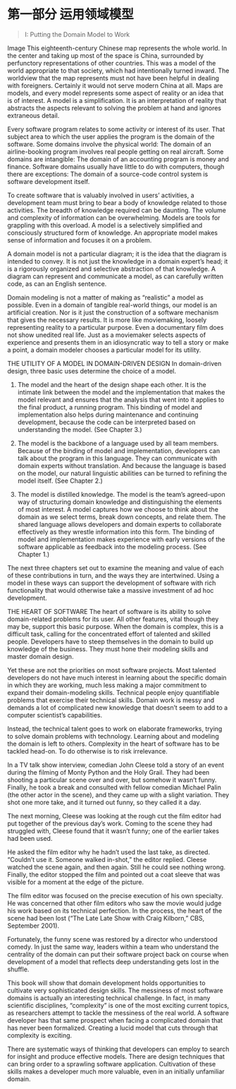 # 第一部分 运用领域模型

> I: Putting the Domain Model to Work

Image
This eighteenth-century Chinese map represents the whole world. In the center and taking up most of the space is China, surrounded by perfunctory representations of other countries. This was a model of the world appropriate to that society, which had intentionally turned inward. The worldview that the map represents must not have been helpful in dealing with foreigners. Certainly it would not serve modern China at all. Maps are models, and every model represents some aspect of reality or an idea that is of interest. A model is a simplification. It is an interpretation of reality that abstracts the aspects relevant to solving the problem at hand and ignores extraneous detail.

Every software program relates to some activity or interest of its user. That subject area to which the user applies the program is the domain of the software. Some domains involve the physical world: The domain of an airline-booking program involves real people getting on real aircraft. Some domains are intangible: The domain of an accounting program is money and finance. Software domains usually have little to do with computers, though there are exceptions: The domain of a source-code control system is software development itself.

To create software that is valuably involved in users’ activities, a development team must bring to bear a body of knowledge related to those activities. The breadth of knowledge required can be daunting. The volume and complexity of information can be overwhelming. Models are tools for grappling with this overload. A model is a selectively simplified and consciously structured form of knowledge. An appropriate model makes sense of information and focuses it on a problem.

A domain model is not a particular diagram; it is the idea that the diagram is intended to convey. It is not just the knowledge in a domain expert’s head; it is a rigorously organized and selective abstraction of that knowledge. A diagram can represent and communicate a model, as can carefully written code, as can an English sentence.

Domain modeling is not a matter of making as “realistic” a model as possible. Even in a domain of tangible real-world things, our model is an artificial creation. Nor is it just the construction of a software mechanism that gives the necessary results. It is more like moviemaking, loosely representing reality to a particular purpose. Even a documentary film does not show unedited real life. Just as a moviemaker selects aspects of experience and presents them in an idiosyncratic way to tell a story or make a point, a domain modeler chooses a particular model for its utility.

THE UTILITY OF A MODEL IN DOMAIN-DRIVEN DESIGN
In domain-driven design, three basic uses determine the choice of a model.

1. The model and the heart of the design shape each other. It is the intimate link between the model and the implementation that makes the model relevant and ensures that the analysis that went into it applies to the final product, a running program. This binding of model and implementation also helps during maintenance and continuing development, because the code can be interpreted based on understanding the model. (See Chapter 3.)

2. The model is the backbone of a language used by all team members. Because of the binding of model and implementation, developers can talk about the program in this language. They can communicate with domain experts without translation. And because the language is based on the model, our natural linguistic abilities can be turned to refining the model itself. (See Chapter 2.)

3. The model is distilled knowledge. The model is the team’s agreed-upon way of structuring domain knowledge and distinguishing the elements of most interest. A model captures how we choose to think about the domain as we select terms, break down concepts, and relate them. The shared language allows developers and domain experts to collaborate effectively as they wrestle information into this form. The binding of model and implementation makes experience with early versions of the software applicable as feedback into the modeling process. (See Chapter 1.)

The next three chapters set out to examine the meaning and value of each of these contributions in turn, and the ways they are intertwined. Using a model in these ways can support the development of software with rich functionality that would otherwise take a massive investment of ad hoc development.

THE HEART OF SOFTWARE
The heart of software is its ability to solve domain-related problems for its user. All other features, vital though they may be, support this basic purpose. When the domain is complex, this is a difficult task, calling for the concentrated effort of talented and skilled people. Developers have to steep themselves in the domain to build up knowledge of the business. They must hone their modeling skills and master domain design.

Yet these are not the priorities on most software projects. Most talented developers do not have much interest in learning about the specific domain in which they are working, much less making a major commitment to expand their domain-modeling skills. Technical people enjoy quantifiable problems that exercise their technical skills. Domain work is messy and demands a lot of complicated new knowledge that doesn’t seem to add to a computer scientist’s capabilities.

Instead, the technical talent goes to work on elaborate frameworks, trying to solve domain problems with technology. Learning about and modeling the domain is left to others. Complexity in the heart of software has to be tackled head-on. To do otherwise is to risk irrelevance.

In a TV talk show interview, comedian John Cleese told a story of an event during the filming of Monty Python and the Holy Grail. They had been shooting a particular scene over and over, but somehow it wasn’t funny. Finally, he took a break and consulted with fellow comedian Michael Palin (the other actor in the scene), and they came up with a slight variation. They shot one more take, and it turned out funny, so they called it a day.

The next morning, Cleese was looking at the rough cut the film editor had put together of the previous day’s work. Coming to the scene they had struggled with, Cleese found that it wasn’t funny; one of the earlier takes had been used.

He asked the film editor why he hadn’t used the last take, as directed. “Couldn’t use it. Someone walked in-shot,” the editor replied. Cleese watched the scene again, and then again. Still he could see nothing wrong. Finally, the editor stopped the film and pointed out a coat sleeve that was visible for a moment at the edge of the picture.

The film editor was focused on the precise execution of his own specialty. He was concerned that other film editors who saw the movie would judge his work based on its technical perfection. In the process, the heart of the scene had been lost (“The Late Late Show with Craig Kilborn,” CBS, September 2001).

Fortunately, the funny scene was restored by a director who understood comedy. In just the same way, leaders within a team who understand the centrality of the domain can put their software project back on course when development of a model that reflects deep understanding gets lost in the shuffle.

This book will show that domain development holds opportunities to cultivate very sophisticated design skills. The messiness of most software domains is actually an interesting technical challenge. In fact, in many scientific disciplines, “complexity” is one of the most exciting current topics, as researchers attempt to tackle the messiness of the real world. A software developer has that same prospect when facing a complicated domain that has never been formalized. Creating a lucid model that cuts through that complexity is exciting.

There are systematic ways of thinking that developers can employ to search for insight and produce effective models. There are design techniques that can bring order to a sprawling software application. Cultivation of these skills makes a developer much more valuable, even in an initially unfamiliar domain.